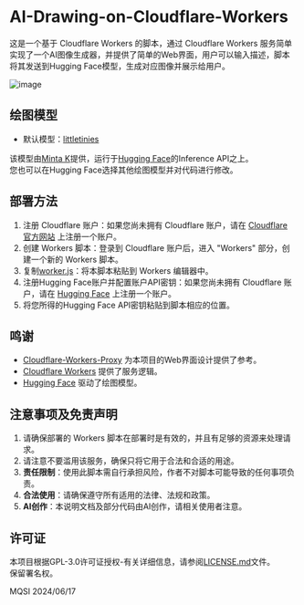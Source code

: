 # AI-Drawing-on-Cloudflare-Workers  

这是一个基于 Cloudflare Workers 的脚本，通过 Cloudflare Workers 服务简单实现了一个AI图像生成器，并提供了简单的Web界面，用户可以输入描述，脚本将其发送到Hugging Face模型，生成对应图像并展示给用户。  

![image](https://github.com/X-MQSI/AI-Drawing-on-Cloudflare-Workers/assets/118874898/0bc352f5-9381-4583-aad4-b8eeb5e77a01)  

## 绘图模型  

- 默认模型：[littletinies](https://huggingface.co/alvdansen/littletinies)  

该模型由[Minta K](https://huggingface.co/alvdansen/activity/likes)提供，运行于[Hugging Face](https://huggingface.co/)的Inference API之上。  
您也可以在Hugging Face选择其他绘图模型并对代码进行修改。  

## 部署方法  

1. 注册 Cloudflare 账户：如果您尚未拥有 Cloudflare 账户，请在 [Cloudflare 官方网站](https://www.cloudflare.com/) 上注册一个账户。  
2. 创建 Workers 脚本：登录到 Cloudflare 账户后，进入 "Workers" 部分，创建一个新的 Workers 脚本。  
3. 复制[worker.js](worker.js)：将本脚本粘贴到 Workers 编辑器中。  
4. 注册Hugging Face账户并配置账户API密钥：如果您尚未拥有 Cloudflare 账户，请在 [Hugging Face](https://huggingface.co/) 上注册一个账户。    
5. 将您所得的Hugging Face API密钥粘贴到脚本相应的位置。  

## 鸣谢  

- [Cloudflare-Workers-Proxy](https://github.com/ymyuuu/Cloudflare-Workers-Proxy/) 为本项目的Web界面设计提供了参考。  
- [Cloudflare Workers](https://cloudflare.com/) 提供了服务逻辑。  
- [Hugging Face](https://huggingface.co/) 驱动了绘图模型。  

## 注意事项及免责声明  

1. 请确保部署的 Workers 脚本在部署时是有效的，并且有足够的资源来处理请求。  
2. 请注意不要滥用该服务，确保只将它用于合法和合适的用途。  
3. **责任限制**：使用此脚本需自行承担风险，作者不对脚本可能导致的任何事项负责。  
4. **合法使用**：请确保遵守所有适用的法律、法规和政策。   
5. **AI创作**：本说明文档及部分代码由AI创作，请相关使用者注意。  

## 许可证

本项目根据GPL-3.0许可证授权-有关详细信息，请参阅[LICENSE.md](LICENSE.md)文件。  
保留署名权。  

MQSI
2024/06/17

